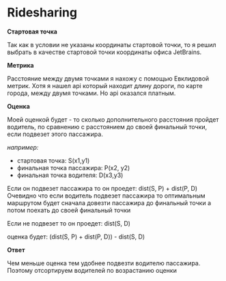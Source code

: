 # Ridesharing

**Стартовая точка**
 
Так как  в условии не указаны координаты стартовой точки, то я решил выбрать в качестве стартовой точки координаты  офиса JetBrains.

**Метрика**

 Расстояние между двумя точками    я нахожу с помощью Евклидовой метрик. Хотя я нашел  api который  находит  длину дороги, по карте города, между двумя точками. Но api оказался платным.
 
**Оценка**

Моей оценкой будет - то сколько дополнительного расстояния пройдет водитель, по сравнению с расстоянием до своей финальный точки, если подвезет этого  пассажира.

*например:*

* стартовая точка: S(x1,y1)
* финальная точка   пассажира: P(x2, y2)
* финальная точка  водителя: D(x3,y3) 

Если он подвезет пассажира то он проедет: dist(S, P) + dist(P, D) 
Очевидно что если водитель подвезет  пассажира то оптимальным маршрутом будет  сначала  довезти пассажира до финальный точки а потом поехать до своей финальный точки

Если не подвезет то он проедет: dist(S, D)

оценка будет: (dist(S, P) + dist(P, D)) - dist(S, D)

**Ответ**
 
Чем меньше оценка тем удобнее подвезти водителю  пассажира. Поэтому отсортируем водителей по возрастанию оценки 